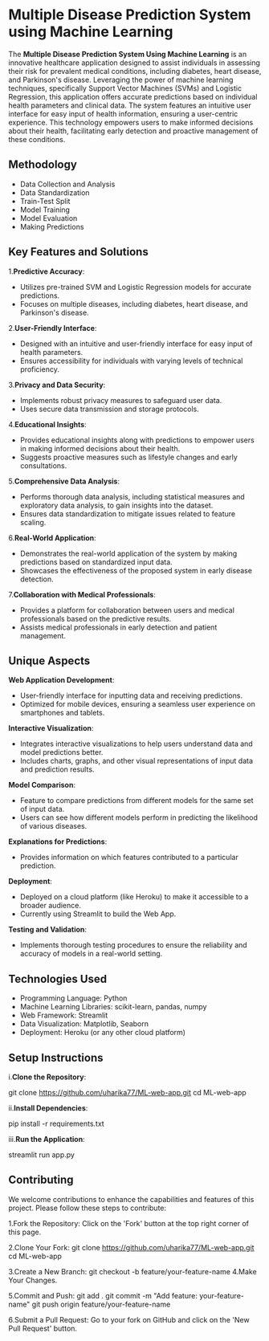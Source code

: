 # Multiple Disease Prediction System using Machine Learning

The **Multiple Disease Prediction System Using Machine Learning** is an innovative healthcare application designed to assist individuals in assessing their risk for prevalent medical conditions, including diabetes, heart disease, and Parkinson's disease. Leveraging the power of machine learning techniques, specifically Support Vector Machines (SVMs) and Logistic Regression, this application offers accurate predictions based on individual health parameters and clinical data. The system features an intuitive user interface for easy input of health information, ensuring a user-centric experience. This technology empowers users to make informed decisions about their health, facilitating early detection and proactive management of these conditions.

## Methodology

- Data Collection and Analysis
- Data Standardization
- Train-Test Split
- Model Training
- Model Evaluation
- Making Predictions

## Key Features and Solutions

1.**Predictive Accuracy**:

- Utilizes pre-trained SVM and Logistic Regression models for accurate predictions.
- Focuses on multiple diseases, including diabetes, heart disease, and Parkinson's disease.

2.**User-Friendly Interface**:

- Designed with an intuitive and user-friendly interface for easy input of health parameters.
- Ensures accessibility for individuals with varying levels of technical proficiency.

3.**Privacy and Data Security**:

- Implements robust privacy measures to safeguard user data.
- Uses secure data transmission and storage protocols.

4.**Educational Insights**:

- Provides educational insights along with predictions to empower users in making informed decisions about their health.
- Suggests proactive measures such as lifestyle changes and early consultations.

5.**Comprehensive Data Analysis**:

- Performs thorough data analysis, including statistical measures and exploratory data analysis, to gain insights into the dataset.
- Ensures data standardization to mitigate issues related to feature scaling.

6.**Real-World Application**:

- Demonstrates the real-world application of the system by making predictions based on standardized input data.
- Showcases the effectiveness of the proposed system in early disease detection.

7.**Collaboration with Medical Professionals**:

- Provides a platform for collaboration between users and medical professionals based on the predictive results.
- Assists medical professionals in early detection and patient management.

## Unique Aspects

**Web Application Development**:

- User-friendly interface for inputting data and receiving predictions.
- Optimized for mobile devices, ensuring a seamless user experience on smartphones and tablets.

**Interactive Visualization**:

- Integrates interactive visualizations to help users understand data and model predictions better.
- Includes charts, graphs, and other visual representations of input data and prediction results.

**Model Comparison**:

- Feature to compare predictions from different models for the same set of input data.
- Users can see how different models perform in predicting the likelihood of various diseases.

**Explanations for Predictions**:

- Provides information on which features contributed to a particular prediction.

**Deployment**:

- Deployed on a cloud platform (like Heroku) to make it accessible to a broader audience.
- Currently using Streamlit to build the Web App.

**Testing and Validation**:

- Implements thorough testing procedures to ensure the reliability and accuracy of models in a real-world setting.

## Technologies Used

- Programming Language: Python
- Machine Learning Libraries: scikit-learn, pandas, numpy
- Web Framework: Streamlit
- Data Visualization: Matplotlib, Seaborn
- Deployment: Heroku (or any other cloud platform)

## Setup Instructions

i.**Clone the Repository**:

git clone https://github.com/uharika77/ML-web-app.git
cd ML-web-app

ii.**Install Dependencies**:

pip install -r requirements.txt

iii.**Run the Application**:

streamlit run app.py

## Contributing

We welcome contributions to enhance the capabilities and features of this project. Please follow these steps to contribute:

1.Fork the Repository: 
Click on the 'Fork' button at the top right corner of this page.

2.Clone Your Fork:
git clone https://github.com/uharika77/ML-web-app.git
cd ML-web-app

3.Create a New Branch:
git checkout -b feature/your-feature-name
4.Make Your Changes.

5.Commit and Push:
git add .
git commit -m "Add feature: your-feature-name"
git push origin feature/your-feature-name

6.Submit a Pull Request: 
Go to your fork on GitHub and click on the 'New Pull Request' button.

